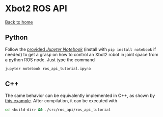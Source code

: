 # Xbot2 ROS API
[Back to home](../../README.md)

## Python 
Follow the [provided *Jupyter Notebook*](ros_api_tutorial.ipynb) (install with `pip install notebook` if needed) to get a grasp on how to control an Xbot2 robot in joint space from a python ROS node. Just type the command

```bash
jupyter notebook ros_api_tutorial.ipynb
```

## C++
The same behavior can be equivalently implemented in C++, as shown by [this example](ros_api_tutorial.cpp).
After compilation, it can be executed with

```bash
cd <build-dir> && ./src/ros_api/ros_api_tutorial 
```

